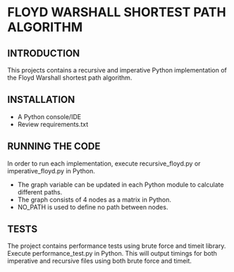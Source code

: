 # FLOYD WARSHALL SHORTEST PATH ALGORITHM

## INTRODUCTION
This projects contains a recursive and imperative Python implementation of the Floyd Warshall shortest path algorithm.

## INSTALLATION
- A Python console/IDE
- Review requirements.txt

## RUNNING THE CODE
In order to run each implementation, execute recursive_floyd.py or imperative_floyd.py in Python.
- The graph variable can be updated in each Python module to calculate different paths.
- The graph consists of 4 nodes as a matrix in Python.
- NO_PATH is used to define no path between nodes.

## TESTS
The project contains performance tests using brute force and timeit library.
Execute performance_test.py in Python. This will output timings for both imperative and recursive files
using both brute force and timeit.
